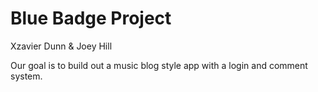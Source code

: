# Blue Badge Project

Xzavier Dunn & Joey Hill

Our goal is to build out a music blog style app with a login and comment system.
